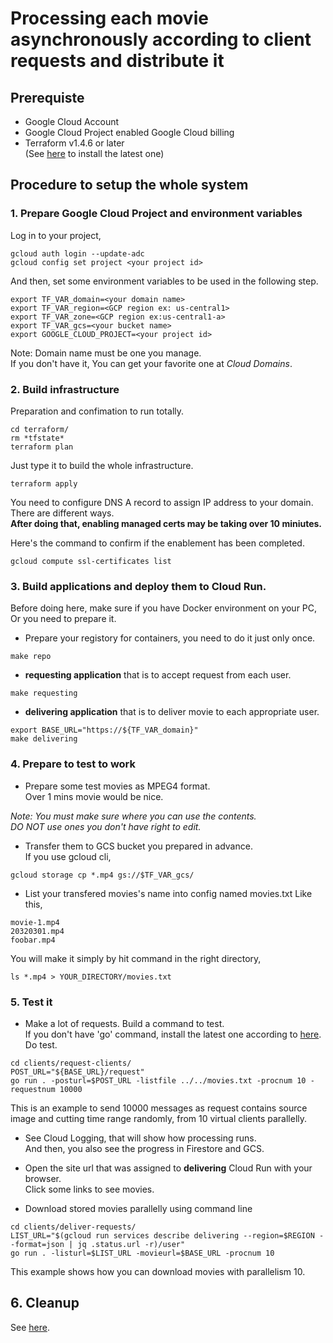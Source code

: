 # Processing each movie asynchronously according to client requests and distribute it

## Prerequiste
- Google Cloud Account
- Google Cloud Project enabled Google Cloud billing
- Terraform v1.4.6 or later  
(See [here](https://developer.hashicorp.com/terraform/downloads) to install the latest one)

## Procedure to setup the whole system
### 1. Prepare Google Cloud Project and environment variables
Log in to your project,
```
gcloud auth login --update-adc
gcloud config set project <your project id>
```
And then, set some environment variables to be used in the following step.
```
export TF_VAR_domain=<your domain name>
export TF_VAR_region=<GCP region ex: us-central1>
export TF_VAR_zone=<GCP region ex:us-central1-a>
export TF_VAR_gcs=<your bucket name>
export GOOGLE_CLOUD_PROJECT=<your project id>
```
Note: Domain name must be one you manage.  
If you don't have it, You can get your favorite one at *Cloud Domains*.

### 2. Build infrastructure
Preparation and confimation to run totally.
```
cd terraform/
rm *tfstate*
terraform plan
```
Just type it to build the whole infrastructure.
```
terraform apply
```

You need to configure DNS A record to assign IP address to your domain.  
There are different ways.  
**After doing that, enabling managed certs may be taking over 10 miniutes.**

Here's the command to confirm if the enablement has been completed.
```
gcloud compute ssl-certificates list
```


### 3. Build applications and deploy them to Cloud Run.  
Before doing here, make sure if you have Docker environment on your PC, Or you need to prepare it.

- Prepare your registory for containers, you need to do it just only once.
```
make repo
```

- **requesting application** that is to accept request from each user.
```
make requesting
```
- **delivering application** that is to deliver movie to each appropriate user.
```
export BASE_URL="https://${TF_VAR_domain}"
make delivering
```

### 4. Prepare to test to work
- Prepare some test movies as MPEG4 format.  
Over 1 mins movie would be nice.  

*Note: You must make sure where you can use the contents.*  
*DO NOT use ones you don't have right to edit.*

- Transfer them to GCS bucket you prepared in advance.   
If you use gcloud cli,
```
gcloud storage cp *.mp4 gs://$TF_VAR_gcs/
```

- List your transfered movies's name into config named movies.txt
Like this,
```
movie-1.mp4
20320301.mp4
foobar.mp4
```
You will make it simply by hit command in the right directory,
```
ls *.mp4 > YOUR_DIRECTORY/movies.txt
```

###  5. Test it
- Make a lot of requests.
Build a command to test.  
If you don't have 'go' command, install the latest one according to [here](https://go.dev/doc/install).
Do test.
```
cd clients/request-clients/
POST_URL="${BASE_URL}/request"
go run . -posturl=$POST_URL -listfile ../../movies.txt -procnum 10 -requestnum 10000
```
This is an example to send 10000 messages as request contains source image and cutting time range randomly, from 10 virtual clients parallelly.


- See Cloud Logging, that will show how processing runs.  
And then, you also see the progress in Firestore and GCS.

- Open the site url that was assigned to **delivering** Cloud Run with your browser.  
Click some links to see movies.  

- Download stored movies parallelly using command line  
```
cd clients/deliver-requests/
LIST_URL="$(gcloud run services describe delivering --region=$REGION --format=json | jq .status.url -r)/user"
go run . -listurl=$LIST_URL -movieurl=$BASE_URL -procnum 10
```
This example shows how you can download movies with parallelism 10.  

## 6. Cleanup
See [here](https://cloud.google.com/resource-manager/docs/creating-managing-projects?shutting_down_projects&hl=ja#shutting_down_projects).
